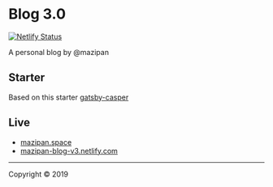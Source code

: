 # Blog 3.0

[![Netlify Status](https://api.netlify.com/api/v1/badges/ea89845c-5896-4ea8-a3c5-788877883c0b/deploy-status)](https://app.netlify.com/sites/mazipan-blog-v3/deploys)

A personal blog by @mazipan

## Starter

Based on this starter [gatsby-casper](https://github.com/scttcper/gatsby-casper)

## Live

- [mazipan.space](https://mazipan.space/)
- [mazipan-blog-v3.netlify.com](https://mazipan-blog-v3.netlify.com/)

----

Copyright © 2019
